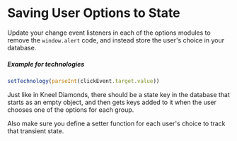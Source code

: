 # Saving User Options to State

Update your change event listeners in each of the options modules to remove the `window.alert` code, and instead store the user's choice in your database.

##### Example for technologies

```js
setTechnology(parseInt(clickEvent.target.value))
```

Just like in Kneel Diamonds, there should be a state key in the database that starts as an empty object, and then gets keys added to it when the user chooses one of the options for each group.

Also make sure you define a setter function for each user's choice to track that transient state.
